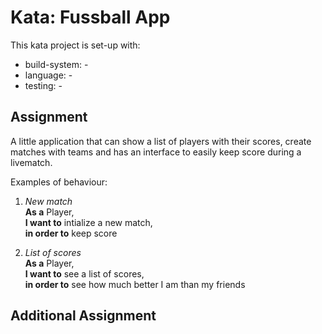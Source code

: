 # Kata: Fussball App

This kata project is set-up with:
- build-system: -
- language:     -
- testing:      -

## Assignment

A little application that can show a list of players with their scores, create matches with teams and has an interface to easily keep score during a livematch.

Examples of behaviour:

1. *New match*  
**As a** Player,  
**I want to** intialize a new match,  
**in order to** keep score  

2. *List of scores*  
**As a** Player,  
**I want to** see a list of scores,  
**in order to** see how much better I am than my friends  

## Additional Assignment
